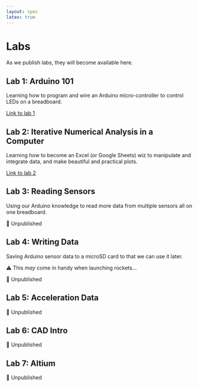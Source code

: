 ```yaml
---
layout: spec
latex: true
---
```


# Labs

As we publish labs, they will become available here.

## Lab 1: Arduino 101

Learning how to program and wire an Arduino micro-controller to control LEDs on a breadboard.

[Link to lab 1](/labs/lab-1)

## Lab 2: Iterative Numerical Analysis in a Computer

Learning how to become an Excel (or Google Sheets) wiz to manipulate and integrate data, and make beautiful and practical plots.

[Link to lab 2](/labs/lab-2)

## Lab 3: Reading Sensors

Using our Arduino knowledge to read more data from multiple sensors all on one breadboard.

:no_entry_sign: Unpublished

## Lab 4: Writing Data

Saving Arduino sensor data to a microSD card to that we can use it later.

:warning: This *may* come in handy when launching rockets...

:no_entry_sign: Unpublished

## Lab 5: Acceleration Data

:no_entry_sign: Unpublished

## Lab 6: CAD Intro

:no_entry_sign: Unpublished

## Lab 7: Altium

:no_entry_sign: Unpublished
